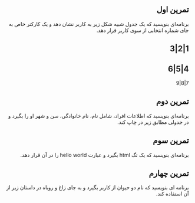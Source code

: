 <div dir="rtl">

## تمرین اول

برنامه‌ای بنویسید که یک جدول شبیه شکل زیر به کاربر نشان دهد و یک کارکتر خاص به جای شماره انتخابی از سوی کاربر قرار دهد.

1|2|3
-----
4|5|6
-----
7|8|9


## تمرین دوم

برنامه‌ای بنویسید که اطلاعات افراد، شامل نام، نام خانوادگی، سن و شهر او را بگیرد و در جدولی مطابق زیر در چاپ کند.


## تمرین سوم

برنامه‌ای بنویسید که یک تگ html بگیرد و عبارت hello world را در آن قرار دهد.


## تمرین چهارم

برنامه ای بنویسید که نام دو حیوان از کاربر بگیرد و به جای زاغ و روباه در داستان زیر از آن استفاده کند.
</div>